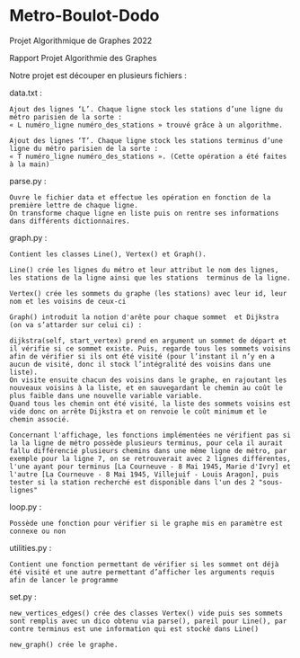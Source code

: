 # Metro-Boulot-Dodo
Projet Algorithmique de Graphes 2022

Rapport Projet Algorithmie des Graphes

Notre projet est découper en plusieurs fichiers :

data.txt :

    Ajout des lignes ‘L’. Chaque ligne stock les stations d’une ligne du métro parisien de la sorte :
    « L numéro_ligne numéro_des_stations » trouvé grâce à un algorithme.

    Ajout des lignes ‘T’. Chaque ligne stock les stations terminus d’une ligne du métro parisien de la sorte :
    « T numéro_ligne numéro_des_stations ». (Cette opération a été faites à la main)

parse.py :

    Ouvre le fichier data et effectue les opération en fonction de la première lettre de chaque ligne.
    On transforme chaque ligne en liste puis on rentre ses informations dans différents dictionnaires.

graph.py :

    Contient les classes Line(), Vertex() et Graph().

    Line() crée les lignes du métro et leur attribut le nom des lignes, les stations de la ligne ainsi que les stations  terminus de la ligne.

    Vertex() crée les sommets du graphe (les stations) avec leur id, leur nom et les voisins de ceux-ci

    Graph() introduit la notion d'arête pour chaque sommet  et Dijkstra (on va s’attarder sur celui ci) :

    dijkstra(self, start_vertex) prend en argument un sommet de départ et il vérifie si ce sommet existe. Puis, regarde tous les sommets voisins afin de vérifier si ils ont été visité (pour l’instant il n’y en a aucun de visité, donc il stock l’intégralité des voisins dans une liste).
    On visite ensuite chacun des voisins dans le graphe, en rajoutant les nouveaux voisins à la liste, et en sauvegardant le chemin au coût le plus faible dans une nouvelle variable variable.
    Quand tous les chemin ont été visité, la liste des sommets voisins est vide donc on arrête Dijkstra et on renvoie le coût minimum et le chemin associé.

    Concernant l'affichage, les fonctions implémentées ne vérifient pas si la la ligne de métro possède plusieurs terminus, pour cela il aurait fallu différencié plusieurs chemins dans une même ligne de métro, par exemple pour la ligne 7, on se retrouverait avec 2 lignes différentes, l'une ayant pour terminus [La Courneuve - 8 Mai 1945, Marie d'Ivry] et l'autre [La Courneuve - 8 Mai 1945, Villejuif - Louis Aragon], puis tester si la station recherché est disponible dans l'un des 2 "sous-lignes"

loop.py :

    Possède une fonction pour vérifier si le graphe mis en paramètre est connexe ou non 

utilities.py :

    Contient une fonction permettant de vérifier si les sommet ont déjà été visité et une autre permettant d’afficher les arguments requis afin de lancer le programme

set.py :

    new_vertices_edges() crée des classes Vertex() vide puis ses sommets sont remplis avec un dico obtenu via parse(), pareil pour Line(), par contre terminus est une information qui est stocké dans Line() 

    new_graph() crée le graphe.